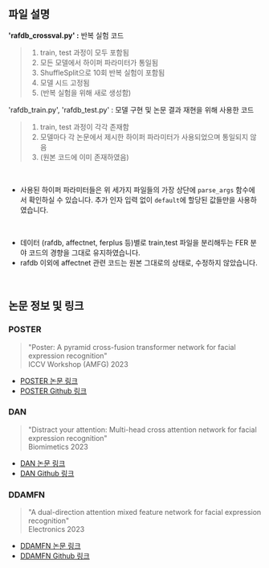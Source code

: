 ## 파일 설명
**'rafdb_crossval.py' :** 반복 실험 코드
> 1. train, test 과정이 모두 포함됨
> 2. 모든 모델에서 하이퍼 파라미터가 통일됨
> 3. ShuffleSplit으로 10회 반복 실험이 포함됨
> 4. 모델 시드 고정됨
> 5. (반복 실험을 위해 새로 생성함) 

'rafdb_train.py', 'rafdb_test.py' : 모델 구현 및 논문 결과 재현을 위해 사용한 코드
> 1. train, test 과정이 각각 존재함
> 2. 모델마다 각 논문에서 제시한 하이퍼 파라미터가 사용되었으며 통일되지 않음
> 3. (원본 코드에 이미 존재하였음)

<br>

- 사용된 하이퍼 파라미터들은 위 세가지 파일들의 가장 상단에 `parse_args` 함수에서 확인하실 수 있습니다. 추가 인자 입력 없이 `default`에 할당된 값들만을 사용하였습니다.
<br>

- 데이터 (rafdb, affectnet, ferplus 등)별로 train,test 파일을 분리해두는 FER 분야 코드의 경향을 그대로 유지하였습니다.
- rafdb 이외에 affectnet 관련 코드는 원본 그대로의 상태로, 수정하지 않았습니다.

<br>

## 논문 정보 및 링크
### POSTER
> "Poster: A pyramid cross-fusion transformer network for facial expression recognition"<br>
> ICCV Workshop (AMFG) 2023

- [POSTER 논문 링크](https://scholar.google.com/scholar?hl=ko&as_sdt=0%2C5&q=Zheng%2C+Ce%2C+Matias+Mendieta%2C+and+Chen+Chen.+%22Poster%3A+A+pyramid+cross-fusion+transformer+network+for+facial+expression+recognition.%22+Proceedings+of+the+IEEE%2FCVF+International+Conference+on+Computer+Vision.+2023.&btnG=)
- [POSTER Github 링크](https://github.com/zczcwh/POSTER)

  
### DAN
> "Distract your attention: Multi-head cross attention network for facial expression recognition"<br>
> Biomimetics 2023

- [DAN 논문 링크](https://scholar.google.com/scholar?hl=ko&as_sdt=0%2C5&q=Wen%2C+Zhengyao%2C+et+al.+%22Distract+your+attention%3A+Multi-head+cross+attention+network+for+facial+expression+recognition.%22+Biomimetics+8.2+%282023%29%3A+199.&btnG=)
- [DAN Github 링크](https://github.com/yaoing/DAN)

  
### DDAMFN
> "A dual-direction attention mixed feature network for facial expression recognition"<br>
> Electronics 2023

- [DDAMFN 논문 링크](https://scholar.google.com/scholar?hl=ko&as_sdt=0%2C5&q=Zhang%2C+Saining%2C+et+al.+%22A+dual-direction+attention+mixed+feature+network+for+facial+expression+recognition.%22+Electronics+12.17+%282023%29%3A+3595.&btnG=)
- [DDAMFN Github 링크](https://github.com/SainingZhang/DDAMFN)
